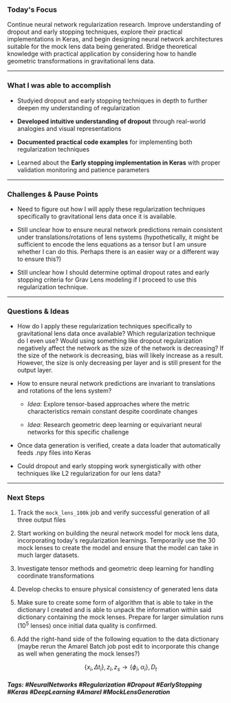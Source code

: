 ### Today's Focus

Continue neural network regularization research. Improve understanding of dropout and early stopping techniques, explore their practical implementations in Keras, and begin designing neural network architectures suitable for the mock lens data being generated. Bridge theoretical knowledge with practical application by considering how to handle geometric transformations in gravitational lens data.
***
### What I was able to accomplish

- Studyied dropout and early stopping techniques in depth to further deepen my understanding of regularization

- **Developed intuitive understanding of dropout** through real-world analogies and visual representations 

- **Documented practical code examples** for implementing both regularization techniques

- Learned about the **Early stopping implementation in Keras** with proper validation monitoring and patience parameters
***
### Challenges & Pause Points

- Need to figure out how I will apply these regularization techniques specifically to gravitational lens data once it is available.
    
- Still unclear how to ensure neural network predictions remain consistent under translations/rotations of lens systems (hypothetically, it might be sufficient to encode the lens equations as a tensor but I am unsure whether I can do this. Perhaps there is an easier way or a different way to ensure this?)
    
- Still unclear how I should determine optimal dropout rates and early stopping criteria for Grav Lens modeling if I proceed to use this regularization technique.
***
### Questions & Ideas

- How do I apply these regularization techniques specifically to gravitational lens data once available? Which regularization technique do I even use? Would using something like dropout regularization negatively affect the network as the size of the network is decreasing? If the size of the network is decreasing, bias will likely increase as a result. However, the size is only decreasing per layer and is still present for the output layer. 

- How to ensure neural network predictions are invariant to translations and rotations of the lens system?

	- _Idea_: Explore tensor-based approaches where the metric characteristics remain constant despite coordinate changes
    
	- _Idea_: Research geometric deep learning or equivariant neural networks for this specific challenge

- Once data generation is verified, create a data loader that automatically feeds .npy files into Keras

- Could dropout and early stopping work synergistically with other techniques like L2 regularization for our lens data?
***
### Next Steps

1. Track the `mock_lens_100k` job and verify successful generation of all three output files

2. Start working on building the neural network model for mock lens data, incorporating today's regularization learnings. Temporarily use the 30 mock lenses to create the model and ensure that the model can take in much larger datasets.

3. Investigate tensor methods and geometric deep learning for handling coordinate transformations

4. Develop checks to ensure physical consistency of generated lens data

5. Make sure to create some form of algorithm that is able to take in the dictionary I created and is able to unpack the information within said dictionary containing the mock lenses. Prepare for larger simulation runs ($10^5$ lenses) once initial data quality is confirmed. 

6. Add the right-hand side of the following equation to the data dictionary (maybe rerun the Amarel Batch job post edit to incorporate this change as well when generating the mock lenses?)

	```math
	\left\{x_{i}, \Delta t_i\right\}, z_{l}, z_{s} \rightarrow \left\{\phi_{i}, 
	\alpha_{i}\right\}, D_t
	```

##### Tags: #NeuralNetworks #Regularization #Dropout #EarlyStopping #Keras #DeepLearning #Amarel #MockLensGeneration 




